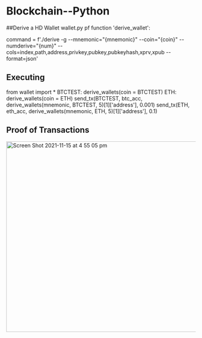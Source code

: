 # Blockchain--Python

##Derive a HD Wallet
wallet.py pf function 'derive_wallet':

command = f'./derive -g --mnemonic="{mnemonic}" --coin="{coin}" --numderive="{num}" --cols=index,path,address,privkey,pubkey,pubkeyhash,xprv,xpub --format=json'

## Executing

from wallet import *
BTCTEST: derive_wallets(coin = BTCTEST)
ETH: derive_wallets(coin = ETH)
send_tx(BTCTEST, btc_acc, derive_wallets(mnemonic, BTCTEST, 5)[1]['address'], 0.001)
send_tx(ETH, eth_acc, derive_wallets(mnemonic, ETH, 5)[1]['address'], 0.1)

## Proof of Transactions

<img width="507" alt="Screen Shot 2021-11-15 at 4 55 05 pm" src="https://user-images.githubusercontent.com/84065878/141762330-d8123cf0-9bdb-4efd-8f83-f1e03534479f.png">
